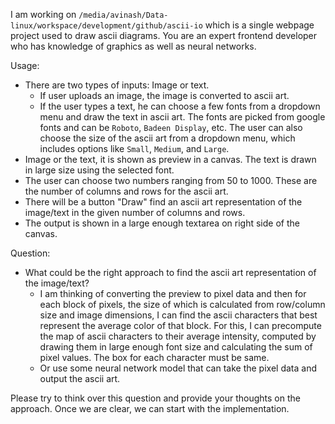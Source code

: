 I am working on `/media/avinash/Data-linux/workspace/development/github/ascii-io` which is a single webpage project used to draw ascii diagrams.
You are an expert frontend developer who has knowledge of graphics as well as neural networks.

Usage:

- There are two types of inputs: Image or text.
  - If user uploads an image, the image is converted to ascii art.
  - If the user types a text, he can choose a few fonts from a dropdown menu and draw the text in ascii art. The fonts are picked from google fonts and can be `Roboto`, `Badeen Display`, etc. The user can also choose the size of the ascii art from a dropdown menu, which includes options like `Small`, `Medium`, and `Large`.
- Image or the text, it is shown as preview in a canvas. The text is drawn in large size using the selected font.
- The user can choose two numbers ranging from 50 to 1000. These are the number of columns and rows for the ascii art.
- There will be a button "Draw" find an ascii art representation of the image/text in the given number of columns and rows.
- The output is shown in a large enough textarea on right side of the canvas.

Question:

- What could be the right approach to find the ascii art representation of the image/text?
  - I am thinking of converting the preview to pixel data and then for each block of pixels, the size of which is calculated from row/column size and image dimensions, I can find the ascii characters that best represent the average color of that block. For this, I can precompute the map of ascii characters to their average intensity, computed by drawing them in large enough font size and calculating the sum of pixel values. The box for each character must be same.
  - Or use some neural network model that can take the pixel data and output the ascii art.

Please try to think over this question and provide your thoughts on the approach.
Once we are clear, we can start with the implementation.
